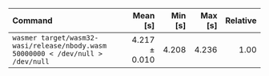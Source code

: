 | Command | Mean [s] | Min [s] | Max [s] | Relative |
|:---|---:|---:|---:|---:|
| `wasmer target/wasm32-wasi/release/nbody.wasm 50000000 < /dev/null > /dev/null` | 4.217 ± 0.010 | 4.208 | 4.236 | 1.00 |
